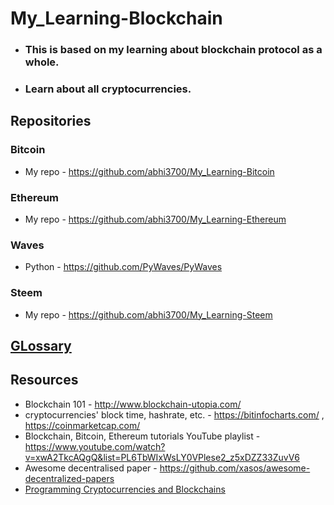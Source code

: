 # My_Learning-Blockchain
* ### This is based on my learning about blockchain protocol as a whole.
* ### Learn about all cryptocurrencies.

## Repositories
### Bitcoin
* My repo - https://github.com/abhi3700/My_Learning-Bitcoin

### Ethereum
* My repo - https://github.com/abhi3700/My_Learning-Ethereum

### Waves
* Python - https://github.com/PyWaves/PyWaves

### Steem
* My repo - https://github.com/abhi3700/My_Learning-Steem

## [GLossary](https://www.gemini.com/cryptopedia/glossary)

## Resources
* Blockchain 101 - http://www.blockchain-utopia.com/
* cryptocurrencies' block time, hashrate, etc. - https://bitinfocharts.com/ , https://coinmarketcap.com/
* Blockchain, Bitcoin, Ethereum tutorials YouTube playlist - https://www.youtube.com/watch?v=xwA2TkcAQgQ&list=PL6TbWIxWsLY0VPlese2_z5xDZZ33ZuvV6
* Awesome decentralised paper - https://github.com/xasos/awesome-decentralized-papers
* [Programming Cryptocurrencies and Blockchains](https://github.com/yukimotopress/blockchains)
